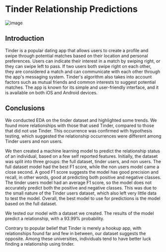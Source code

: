 # Tinder Relationship Predictions

![image](https://user-images.githubusercontent.com/115895428/222187881-112bd366-1be5-42e0-b60d-4fc51921cf4d.png)

## Introduction

Tinder is a popular dating app that allows users to create a profile and swipe through potential matches based on their location and personal preferences. Users can indicate their interest in a match by swiping right, or they can swipe left to pass. If two users both swipe right on each other, they are considered a match and can communicate with each other through the app's messaging system. Tinder's algorithm also takes into account factors such as mutual friends and common interests to suggest potential matches. The app is known for its simple and user-friendly interface, and it is available on both iOS and Android devices.

## Conclusions

We conducted EDA on the tinder dataset and highlighted some trends. We found more relationships with those that used Tinder, compared to those that did not use Tinder. This occurrence was confirmed with hypothesis testing, which suggested the relationship occurrences were different among Tinder users and non users. 

We then created a machine learning model to predict the relationship status of an individual, based on a few self reported features. Initially, the dataset was split into three groups: the full dataset, tinder users, and non users. The full dataset model had the best F1 score, while the non users model came a close second. A good F1 score suggests the model has good precision and recall, in other words, good at predicting both positive and negative classes. The tinder users model had an average F1 score, so the model does not accurately predict both the positive and negative classes. This was due to the small nature of the Tinder users dataset, which also left very little data to test the model. Overall, the best model to use for predictions is the model based on the full dataset. 

We tested our model with a dataset we created. The results of the model predict a relationship, with a 93.99% probability. 

Contrary to popular belief that Tinder is merely a hookup app, with relationships found far and few in between, our dataset suggests the opposite. Among these universities, individuals tend to have better luck finding a relationship using tinder. 
